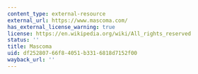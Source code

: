 ```yaml
---
content_type: external-resource
external_url: https://www.mascoma.com/
has_external_license_warning: true
license: https://en.wikipedia.org/wiki/All_rights_reserved
status: ''
title: Mascoma
uid: df252807-66f8-4051-b331-6818d7152f00
wayback_url: ''
---
```

